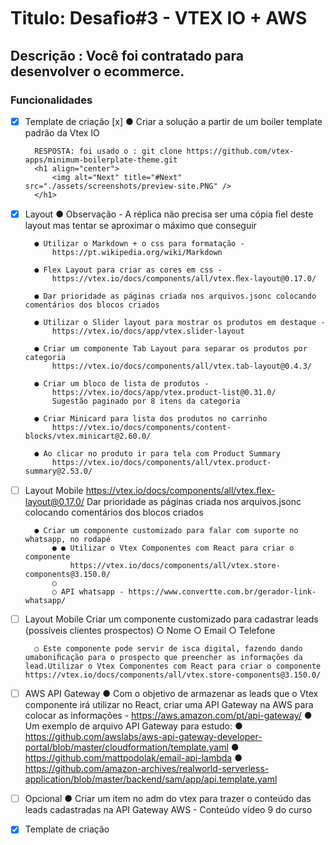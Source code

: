 # Titulo: Desaﬁo#3 - VTEX IO + AWS

## Descrição : Você foi contratado para desenvolver o ecommerce.

### Funcionalidades

- [x] Template de criação
        [x] ● Criar a solução a partir de um boiler template padrão da Vtex IO

        RESPOSTA: foi usado o : git clone https://github.com/vtex-apps/minimum-boilerplate-theme.git
        <h1 align="center">
            <img alt="Next" title="#Next" src="./assets/screenshots/preview-site.PNG" />
        </h1>

- [x] Layout
        ● Observação - A réplica não precisa ser uma cópia ﬁel deste layout mas tentar se aproximar o máximo que conseguir
        
        ● Utilizar o Markdown + o css para formatação -
            https://pt.wikipedia.org/wiki/Markdown
        
        ● Flex Layout para criar as cores em css -
            https://vtex.io/docs/components/all/vtex.ﬂex-layout@0.17.0/
        
        ● Dar prioridade as páginas criada nos arquivos.jsonc colocando comentários dos blocos criados
        
        ● Utilizar o Slider layout para mostrar os produtos em destaque -
            https://vtex.io/docs/app/vtex.slider-layout

        ● Criar um componente Tab Layout para separar os produtos por categoria
            https://vtex.io/docs/components/all/vtex.tab-layout@0.4.3/

        ● Criar um bloco de lista de produtos -
            https://vtex.io/docs/app/vtex.product-list@0.31.0/
            Sugestão paginado por 8 itens da categoria

        ● Criar Minicard para lista dos produtos no carrinho
            https://vtex.io/docs/components/content-blocks/vtex.minicart@2.60.0/

        ● Ao clicar no produto ir para tela com Product Summary
            https://vtex.io/docs/components/all/vtex.product-summary@2.53.0/


- [ ] Layout Mobile
        https://vtex.io/docs/components/all/vtex.ﬂex-layout@0.17.0/
        Dar prioridade as páginas criada nos arquivos.jsonc colocando comentários dos blocos criados

        ● Criar um componente customizado para falar com suporte no whatsapp, no rodapé
            ● ● Utilizar o Vtex Componentes com React para criar o componente
                https://vtex.io/docs/components/all/vtex.store-components@3.150.0/
            ○
            ○ API whatsapp - https://www.convertte.com.br/gerador-link-whatsapp/

- [ ] Layout Mobile
    Criar um componente customizado para cadastrar leads (possíveis clientes prospectos)
        ○ Nome
        ○ Email
        ○ Telefone

        ○ Este componente pode servir de isca digital, fazendo dando umaboniﬁcação para o prospecto que preencher as informações da lead.Utilizar o Vtex Componentes com React para criar o componente https://vtex.io/docs/components/all/vtex.store-components@3.150.0/


- [ ] AWS API Gateway
        ● Com o objetivo de armazenar as leads que o Vtex componente irá utilizar no
    React, criar uma API Gateway na AWS para colocar as informações -
    https://aws.amazon.com/pt/api-gateway/
        ● Um exemplo de arquivo API Gateway para estudo:
        ● https://github.com/awslabs/aws-api-gateway-developer-portal/blob/master/cloudformation/template.yaml
        ● https://github.com/mattpodolak/email-api-lambda
        ● https://github.com/amazon-archives/realworld-serverless-application/blob/master/backend/sam/app/api.template.yaml   


- [ ] Opcional
        ● Criar um item no adm do vtex para trazer o conteúdo das leads cadastradas na API Gateway AWS - Conteúdo vídeo 9 do curso

- [x] Template de criação
 
